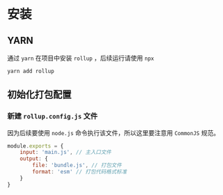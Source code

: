 # 安装

## YARN

通过 `yarn` 在项目中安装 `rollup` ，后续运行请使用 `npx`

```sh
yarn add rollup
```

## 初始化打包配置

### 新建 `rollup.config.js` 文件

因为后续要使用 `node.js` 命令执行该文件，所以这里要注意用 `CommonJS` 规范。

```javascript
module.exports = {
    input: 'main.js', // 主入口文件
    output: {
        file: 'bundle.js', // 打包文件
        format: 'esm' // 打包代码格式标准
    }
}
```
